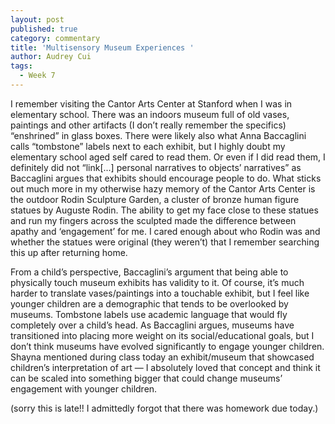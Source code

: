 ```yaml
---
layout: post
published: true
category: commentary
title: 'Multisensory Museum Experiences '
author: Audrey Cui
tags:
  - Week 7
---
```

I remember visiting the Cantor Arts Center at Stanford when I was in elementary school. There was an indoors museum full of old vases, paintings and other artifacts (I don’t really remember the specifics) “enshrined” in glass boxes. There were likely also what Anna Baccaglini calls “tombstone” labels next to each exhibit, but I highly doubt my elementary school aged self cared to read them. Or even if I did read them, I definitely did not “link[...] personal narratives to objects’ narratives” as Baccaglini argues that exhibits should encourage people to do. What sticks out much more in my otherwise hazy memory of the Cantor Arts Center is the outdoor Rodin Sculpture Garden, a cluster of bronze human figure statues by Auguste Rodin. The ability to get my face close to these statues and run my fingers across the sculpted made the difference between apathy and ‘engagement’ for me. I cared enough about who Rodin was and whether the statues were original (they weren’t) that I remember searching this up after returning home. 

From a child’s perspective, Baccaglini’s argument that being able to physically touch museum exhibits has validity to it. Of course, it’s much harder to translate vases/paintings into a touchable exhibit, but I feel like younger children are a demographic that tends to be overlooked by museums. Tombstone labels use academic language that would fly completely over a child’s head. As Baccaglini argues, museums have transitioned into placing more weight on its social/educational goals, but I don’t think museums have evolved significantly to engage younger children. Shayna mentioned during class today an exhibit/museum that showcased children’s interpretation of art — I absolutely loved that concept and think it can be scaled into something bigger that could change museums’ engagement with younger children.

(sorry this is late!! I admittedly forgot that there was homework due today.)

